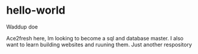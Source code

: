 # hello-world

Waddup doe 

Ace2fresh here, Im looking to become a sql and database master.
I also want to learn building websites and ruuning them.
Just another respository
